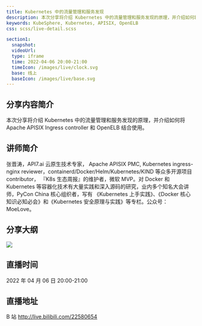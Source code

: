 ```yaml
---
title: Kubernetes 中的流量管理和服务发现
description: 本次分享将介绍 Kubernetes 中的流量管理和服务发现的原理，并介绍如何将 Apache APISIX Ingress controller 和 OpenELB 结合使用。
keywords: KubeSphere, Kubernetes, APISIX, OpenELB
css: scss/live-detail.scss

section1:
  snapshot: 
  videoUrl: 
  type: iframe
  time: 2022-04-06 20:00-21:00
  timeIcon: /images/live/clock.svg
  base: 线上
  baseIcon: /images/live/base.svg
---
```

## 分享内容简介

本次分享将介绍 Kubernetes 中的流量管理和服务发现的原理，并介绍如何将 Apache APISIX Ingress controller 和 OpenELB 结合使用。

## 讲师简介

张晋涛，API7.ai 云原生技术专家， Apache APISIX PMC, Kubernetes ingress-nginx reviewer，containerd/Docker/Helm/Kubernetes/KIND 等众多开源项目 contributor， 『K8s 生态周报』的维护者，微软 MVP。对 Docker 和 Kubernetes 等容器化技术有大量实践和深入源码的研究，业内多个知名大会讲师，PyCon China 核心组织者，写有 《Kubernetes 上手实践》、《Docker 核心知识必知必会》和《Kubernetes 安全原理与实践》等专栏。公众号：MoeLove。

## 分享大纲

![](https://pek3b.qingstor.com/kubesphere-community/images/k8s-apisix-openelb0406-live.png)

## 直播时间

2022 年 04 月 06 日 20:00-21:00

## 直播地址

B 站  http://live.bilibili.com/22580654
